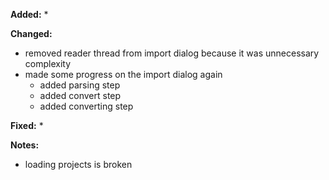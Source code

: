 **Added:**
* 

**Changed:**
* removed reader thread from import dialog because it was unnecessary complexity
* made some progress on the import dialog again
    * added parsing step
    * added convert step
    * added converting step

**Fixed:**
* 

**Notes:**
* loading projects is broken
